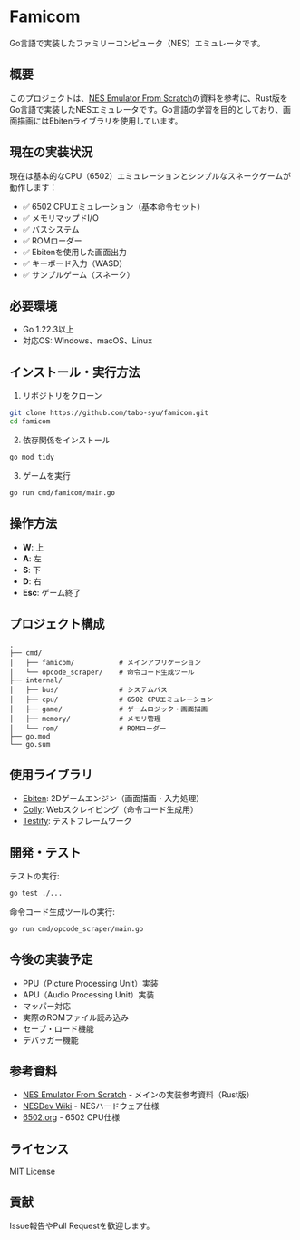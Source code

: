 # Famicom

Go言語で実装したファミリーコンピュータ（NES）エミュレータです。

## 概要

このプロジェクトは、[NES Emulator From Scratch](https://bugzmanov.github.io/nes_ebook/chapter_1.html)の資料を参考に、Rust版をGo言語で実装したNESエミュレータです。Go言語の学習を目的としており、画面描画にはEbitenライブラリを使用しています。

## 現在の実装状況

現在は基本的なCPU（6502）エミュレーションとシンプルなスネークゲームが動作します：

- ✅ 6502 CPUエミュレーション（基本命令セット）
- ✅ メモリマップドI/O
- ✅ バスシステム
- ✅ ROMローダー
- ✅ Ebitenを使用した画面出力
- ✅ キーボード入力（WASD）
- ✅ サンプルゲーム（スネーク）

## 必要環境

- Go 1.22.3以上
- 対応OS: Windows、macOS、Linux

## インストール・実行方法

1. リポジトリをクローン
```bash
git clone https://github.com/tabo-syu/famicom.git
cd famicom
```

2. 依存関係をインストール
```bash
go mod tidy
```

3. ゲームを実行
```bash
go run cmd/famicom/main.go
```

## 操作方法

- **W**: 上
- **A**: 左
- **S**: 下
- **D**: 右
- **Esc**: ゲーム終了

## プロジェクト構成

```
.
├── cmd/
│   ├── famicom/           # メインアプリケーション
│   └── opcode_scraper/    # 命令コード生成ツール
├── internal/
│   ├── bus/               # システムバス
│   ├── cpu/               # 6502 CPUエミュレーション
│   ├── game/              # ゲームロジック・画面描画
│   ├── memory/            # メモリ管理
│   └── rom/               # ROMローダー
├── go.mod
└── go.sum
```

## 使用ライブラリ

- [Ebiten](https://github.com/hajimehoshi/ebiten): 2Dゲームエンジン（画面描画・入力処理）
- [Colly](https://github.com/gocolly/colly): Webスクレイピング（命令コード生成用）
- [Testify](https://github.com/stretchr/testify): テストフレームワーク

## 開発・テスト

テストの実行:
```bash
go test ./...
```

命令コード生成ツールの実行:
```bash
go run cmd/opcode_scraper/main.go
```

## 今後の実装予定

- PPU（Picture Processing Unit）実装
- APU（Audio Processing Unit）実装
- マッパー対応
- 実際のROMファイル読み込み
- セーブ・ロード機能
- デバッガー機能

## 参考資料

- [NES Emulator From Scratch](https://bugzmanov.github.io/nes_ebook/chapter_1.html) - メインの実装参考資料（Rust版）
- [NESDev Wiki](https://wiki.nesdev.com/) - NESハードウェア仕様
- [6502.org](http://6502.org/) - 6502 CPU仕様

## ライセンス

MIT License

## 貢献

Issue報告やPull Requestを歓迎します。